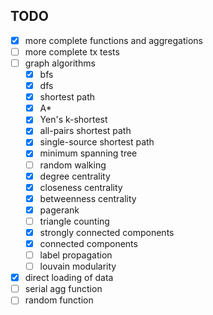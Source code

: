 ## TODO

* [x] more complete functions and aggregations
* [ ] more complete tx tests
* [ ] graph algorithms
  * [x] bfs
  * [x] dfs
  * [x] shortest path
  * [x] A*
  * [x] Yen's k-shortest
  * [x] all-pairs shortest path
  * [x] single-source shortest path
  * [x] minimum spanning tree
  * [ ] random walking
  * [x] degree centrality
  * [x] closeness centrality
  * [x] betweenness centrality
  * [x] pagerank
  * [ ] triangle counting
  * [x] strongly connected components
  * [x] connected components
  * [ ] label propagation
  * [ ] louvain modularity
* [x] direct loading of data
* [ ] serial agg function
* [ ] random function